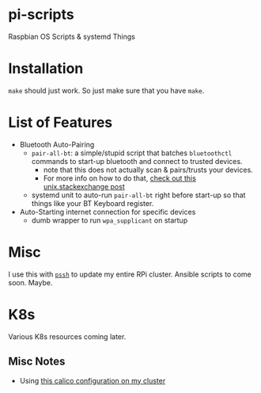 # pi-scripts

Raspbian OS Scripts &amp; systemd Things

# Installation

`make` should just work. So just make sure that you have `make`.

# List of Features

- Bluetooth Auto-Pairing
  - `pair-all-bt`: a simple/stupid script that batches `bluetoothctl` commands to start-up bluetooth and connect to trusted devices.
    - note that this does not actually scan & pairs/trusts your devices.
    - For more info on how to do that, [check out this unix.stackexchange post](https://unix.stackexchange.com/a/101422)
  - systemd unit to auto-run `pair-all-bt` right before start-up so that things like your BT Keyboard register.
- Auto-Starting internet connection for specific devices
  - dumb wrapper to run `wpa_supplicant` on startup

# Misc

I use this with [`pssh`](https://github.com/lilydjwg/pssh) to update my entire RPi cluster. Ansible scripts to come soon. Maybe.

# K8s

Various K8s resources coming later.

## Misc Notes

- Using [this calico configuration on my cluster](https://gist.github.com/joshrosso/7eda940337a89c97b690bc855139ca61)
